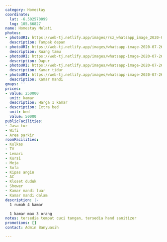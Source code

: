 ```yaml
---
category: Homestay
coordinate:
  lat: -6.502570099
  lng: 105.66827
name: Homestay Melati
photos:
- photoURI: https://web-tj.netlify.app/images/rsz_whatsapp_image_2020-07-26_at_144025.jpg
  description: Tampak depan
- photoURI: https://web-tj.netlify.app/images/whatsapp-image-2020-07-26-at-144024-1.jpg
  description: Ruang tamu
- photoURI: https://web-tj.netlify.app/images/whatsapp-image-2020-07-26-at-144023-1.jpg
  description: Dapur
- photoURI: https://web-tj.netlify.app/images/whatsapp-image-2020-07-26-at-144020.jpg
  description: Kamar tidur
- photoURI: https://web-tj.netlify.app/images/whatsapp-image-2020-07-26-at-144019.jpg
  description: Kamar mandi
gmaps: ''
prices:
- value: 250000
  unit: kamar
  description: Harga 1 kamar
- description: Extra bed
  unit: bed
  value: 50000
publicFacilities:
- Jasa tur
- Wifi
- Area parkir
roomFacilities:
- Kulkas
- TV
- Lemari
- Kursi
- Meja
- Sofa
- Kipas angin
- AC
- Kloset duduk
- Shower
- Kamar mandi luar
- Kamar mandi dalam
description: |-
  1 rumah 4 kamar

  1 kamar max 3 orang
notes: tersedia tempat cuci tangan, tersedia hand sanitizer
promotions: []
contact: Admin Banyuasih

---
```

